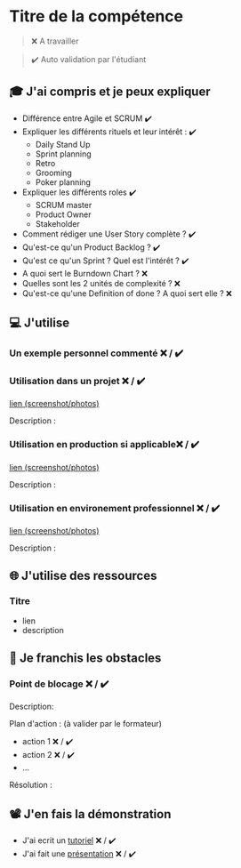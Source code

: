 # Titre de la compétence

> ❌ A travailler

> ✔️ Auto validation par l'étudiant

## 🎓 J'ai compris et je peux expliquer

- Différence entre Agile et SCRUM ✔️
- Expliquer les différents rituels et leur intérêt :  ✔️
  - Daily Stand Up
  - Sprint planning
  - Retro
  - Grooming
  - Poker planning
- Expliquer les différents roles  ✔️
  - SCRUM master
  - Product Owner
  - Stakeholder
- Comment rédiger une User Story complète ? ✔️
- Qu'est-ce qu'un Product Backlog ?  ✔️
- Qu'est ce qu'un Sprint ? Quel est l'intérêt ? ✔️
- A quoi sert le Burndown Chart ? ❌ 
- Quelles sont les 2 unités de complexité ? ❌ 
- Qu'est-ce qu'une Definition of done ? A quoi sert elle ? ❌ 

## 💻 J'utilise

### Un exemple personnel commenté ❌ / ✔️

### Utilisation dans un projet ❌ / ✔️

[lien (screenshot/photos)](...)

Description :

### Utilisation en production si applicable❌ / ✔️

[lien (screenshot/photos)](...)

Description :

### Utilisation en environement professionnel ❌ / ✔️

[lien (screenshot/photos)](...)

Description :

## 🌐 J'utilise des ressources

### Titre

- lien
- description

## 🚧 Je franchis les obstacles

### Point de blocage ❌ / ✔️

Description:

Plan d'action : (à valider par le formateur)

- action 1 ❌ / ✔️
- action 2 ❌ / ✔️
- ...

Résolution :

## 📽️ J'en fais la démonstration

- J'ai ecrit un [tutoriel](...) ❌ / ✔️
- J'ai fait une [présentation](...) ❌ / ✔️
